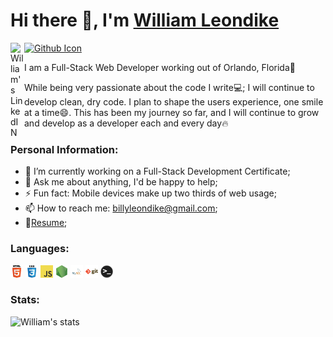 # Hi there 👋, I'm [William Leondike](https://wleondike.github.io/responsivePortfolio/)

[![Github Icon](https://img.shields.io/github/followers/wleondike?color=white&label=Follow%20Me&style=social)](https://github.com/wleondike)
<a href="https://www.linkedin.com/in/williamleondike/">
  <img align="left" alt="William's LinkedIN" width="22px" src="https://cdn.jsdelivr.net/npm/simple-icons@v3/icons/linkedin.svg" />
</a>

I am a Full-Stack Web Developer working out of Orlando, Florida🌴

While being very passionate about the code I write💻; I will continue to develop clean, dry code. I plan to shape the users experience, one smile at a time😄. This has been my journey so far, and I will continue to grow and develop as a developer each and every day🔥

### Personal Information:
- 🔭 I’m currently working on a Full-Stack Development Certificate;
- 💬 Ask me about anything, I'd be happy to help;
- ⚡ Fun fact: Mobile devices make up two thirds of web usage;
- 📫 How to reach me: billyleondike@gmail.com;
- 📝[Resume]();


### Languages:
<code><img height="20" src="https://raw.githubusercontent.com/github/explore/80688e429a7d4ef2fca1e82350fe8e3517d3494d/topics/html/html.png"></code>
<code><img height="20" src="https://raw.githubusercontent.com/github/explore/80688e429a7d4ef2fca1e82350fe8e3517d3494d/topics/css/css.png"></code>
<code><img height="20" src="https://raw.githubusercontent.com/github/explore/80688e429a7d4ef2fca1e82350fe8e3517d3494d/topics/javascript/javascript.png"></code>
<code><img height="20" src="https://raw.githubusercontent.com/github/explore/80688e429a7d4ef2fca1e82350fe8e3517d3494d/topics/nodejs/nodejs.png"></code>
<code><img height="20" src="https://raw.githubusercontent.com/github/explore/80688e429a7d4ef2fca1e82350fe8e3517d3494d/topics/mysql/mysql.png"></code>
<code><img height="20" src="https://raw.githubusercontent.com/github/explore/80688e429a7d4ef2fca1e82350fe8e3517d3494d/topics/git/git.png"></code>
<code><img height="20" src="https://raw.githubusercontent.com/github/explore/80688e429a7d4ef2fca1e82350fe8e3517d3494d/topics/terminal/terminal.png"></code>

### Stats:
![William's stats](https://github-readme-stats.vercel.app/api?username=WLeondike&show_icons=true)

<!--
- 🔭 I’m currently working on ...
- 🌱 I’m currently learning ...
- 👯 I’m looking to collaborate on ...
- 🤔 I’m looking for help with ...
- 💬 Ask me about ...
- 📫 How to reach me: ...
- 😄 Pronouns: ...
-->
